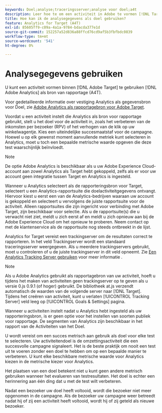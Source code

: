 ```yaml
---
keywords: Doel;analyse;traceringsserver;analyse voor doel;a4t
description: Leer hoe te om een activiteit in Adobe te vormen [!DNL Target] om Adobe Analytics als rapportagebron te gebruiken. Deze integratie wordt Analytics genoemd voor [!DNL Target] (A4T).
title: Hoe kan ik de analysegegevens als doel gebruiken?
feature: Analytics for Target (A4T)
exl-id: 85605ff9-c09a-4a1a-9784-bdacda377e1d
source-git-commit: 152257a52d836a88ffcd76cd9af5b3fbfbdc0839
workflow-type: tm+mt
source-wordcount: '541'
ht-degree: 0%

---
```


# Analysegegevens gebruiken

U kunt een activiteit vormen binnen [!DNL Adobe Target] te gebruiken [!DNL Adobe Analytics] als bron van rapportage (A4T).

Voor gedetailleerde informatie over vestiging Analytics als gegevensbron voor Doel, zie [Adobe Analytics als rapportagebron voor Adobe Target](/help/main/c-integrating-target-with-mac/a4t/a4t.md).

Voordat u een activiteit instelt die Analytics als bron voor rapportage gebruikt, stelt u het doel voor de activiteit in, zoals het verbeteren van de inkomsten per bezoeker (RPV) of het verhogen van de klik op uw winkelwagentje. Kies een uiteindelijke succesmaatstaf voor de campagne. Hoewel u op elk gewenst moment aanvullende metriek kunt selecteren in Analytics, moet u toch een bepaalde metrische waarde opgeven die deze test waarschijnlijk beïnvloedt.

>[!NOTE]
>
>De optie Adobe Analytics is beschikbaar als u uw Adobe Experience Cloud-account aan zowel Analytics als Target hebt gekoppeld, zelfs als er voor uw account geen integratie tussen Target en Analytics is ingesteld.

Wanneer u Analytics selecteert als de rapporteringsbron voor Target, selecteert u een Analytics-rapportsuite die doelactiviteitgegevens ontvangt. Hiervoor kiest u eerst een van de Analytics-bedrijven waaraan uw account is gekoppeld en selecteert u vervolgens de juiste rapportsuite voor de activiteit. Alleen rapportsuites die zijn ingericht voor verbinding met Adobe Target, zijn beschikbaar voor selectie. Als u de rapportsuite(s) die u verwacht niet ziet, meldt u zich eerst af en meldt u zich opnieuw aan bij de Adobe Experience Cloud om het opnieuw te proberen. Neem contact op met de klantenservice als de rapportsuite nog steeds ontbreekt in de lijst.

Analytics for Target vereist een trackingserver om de resultaten correct te rapporteren. In het veld Trackingserver wordt een standaard traceringsserver weergegeven. Als u meerdere trackingservers gebruikt, moet u controleren of u de juiste trackingserver in dit veld opneemt. Zie [Een Analytics Tracking Server gebruiken](/help/main/c-integrating-target-with-mac/a4t/analytics-tracking-server.md#task_72077BA7E93C4A65A715A18F32228823) voor meer informatie .

>[!NOTE]
>
>Als u Adobe Analytics gebruikt als rapportagebron van uw activiteit, hoeft u tijdens het maken van activiteiten geen trackingserver op te geven als u versie 0.js 0.9.1 (of hoger) gebruikt. De bibliotheek at.js verzendt automatisch de waarden van de volgende server naar [!DNL Target]. Tijdens het creëren van activiteit, kunt u verlaten [!UICONTROL Tracking Server] veld leeg op [!UICONTROL Goals & Settings] pagina.

Wanneer u activiteiten instelt nadat u Analytics hebt ingesteld als uw rapporteringsbron, is er geen optie voor het instellen van soorten publiek voor rapportage. De segmenten van Analytics zijn beschikbaar in het rapport van de Activiteiten van het Doel.

U wordt vereist om een succes metrisch aan gebruik als doel voor elke test te selecteren. Uw activiteitendoel is de omzettingsactiviteit die een succesvolle campagne signaleert. Het is de beste praktijk om nooit een test uit te voeren zonder een doel te hebben om op een bepaalde manier te verbeteren. U kunt elke beschikbare metrische waarde voor Analytics kiezen in de metrische kiezer voor Analytics.

Het plaatsen van een doel betekent niet u kunt geen andere metrisch gebruiken wanneer het evalueren van testresultaten. Het doel is echter een herinnering aan één ding dat u met de test wilt verbeteren.

Nadat een bezoeker uw doel heeft voltooid, wordt die bezoeker niet meer opgenomen in de campagne. Als de bezoeker uw campagne weer betreedt nadat hij of zij een activiteit heeft voltooid, wordt hij of zij geteld als nieuwe bezoeker.
